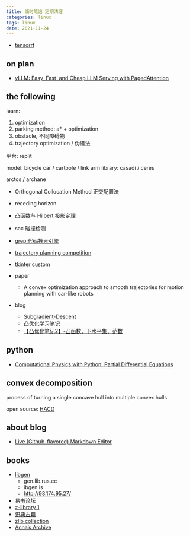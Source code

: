 ```yaml
---
title: 临时笔记 定期清理 
categories: linux 
tags: linux 
date: 2021-11-24
---
```


- [tensorrt](https://developer.nvidia.com/tensorrt)

## on plan
- [vLLM: Easy, Fast, and Cheap LLM Serving with PagedAttention](https://vllm.ai/)

## the following


learn:

1. optimization
2. parking method: a* + optimization
3. obstacle, 不同障碍物
4. trajectory optimization / 伪谱法

平台: replit
 
model: bicycle car / cartpole / link arm
library: casadi / ceres

arctos / archane


- Orthogonal Collocation Method 正交配置法
- receding horizon
- 凸函数与 Hilbert 投影定理
- sac 碰撞检测
 
- [grep:代码搜索引擎](https://grep.app/)
- [trajectory planning competition](https://www.tpcap.net/#/)
- tkinter custom


- paper
    - A convex optimization approach to smooth trajectories for motion planning with car-like robots
- blog
    - [Subgradient-Descent](https://mcneela.github.io/machine_learning/2020/04/24/Subgradient-Descent.html)
    - [凸优化学习笔记](https://www.zhihu.com/column/c_1201908961185931264)
    - [【凸优化笔记2】-凸函数、下水平集、范数](https://zhuanlan.zhihu.com/p/102098039)

## python

- [Computational Physics with Python: Partial Differential Equations](https://medium.com/@_monitsharma/computational-physics-with-python-partial-differential-equations-2b5054115c0e)

## convex decomposition

process of turning a single concave hull into multiple convex hulls

open source: [HACD](http://khaledmammou.com/hacd.html)

## about blog

- [Live (Github-flavored) Markdown Editor](https://github.com/jbt/markdown-editor)


## books
 
- [libgen](https://libgen.gs/index.php)
    - gen.lib.rus.ec
    - ibgen.is
    - http://93.174.95.27/
- [易书论坛](https://bbs.yibook.org/)
- [z-library 1](https://bbs.yibook.org/d/211-z-librarywang-zhan-10tdian-zi-shu-chong-zi-yue-1800mo-ce)
- [识典古籍](https://shidianguji.com/) 
- [zlib collection](http://pilimi.org/zlib.html)
- [Anna’s Archive](https://annas-archive.org/search?q=)